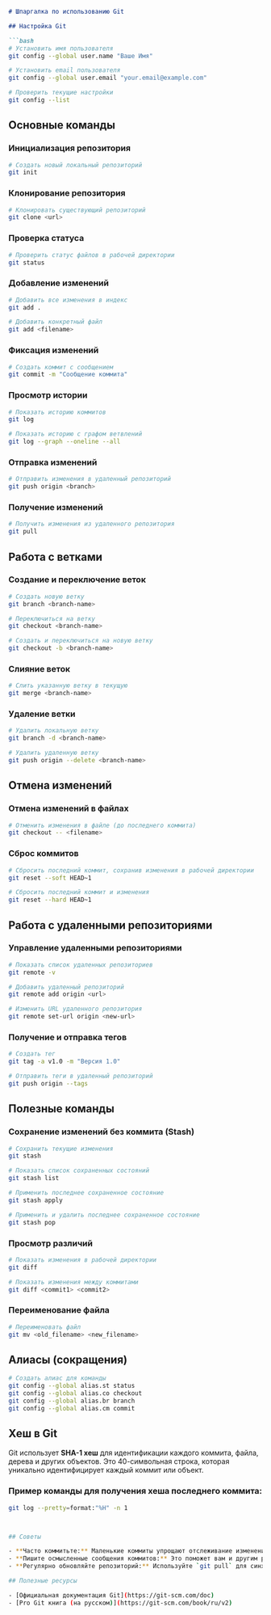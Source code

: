 
```markdown
# Шпаргалка по использованию Git

## Настройка Git

```bash
# Установить имя пользователя
git config --global user.name "Ваше Имя"

# Установить email пользователя
git config --global user.email "your.email@example.com"

# Проверить текущие настройки
git config --list
```

## Основные команды

### Инициализация репозитория

```bash
# Создать новый локальный репозиторий
git init
```

### Клонирование репозитория

```bash
# Клонировать существующий репозиторий
git clone <url>
```

### Проверка статуса

```bash
# Проверить статус файлов в рабочей директории
git status
```

### Добавление изменений

```bash
# Добавить все изменения в индекс
git add .

# Добавить конкретный файл
git add <filename>
```

### Фиксация изменений

```bash
# Создать коммит с сообщением
git commit -m "Сообщение коммита"
```

### Просмотр истории

```bash
# Показать историю коммитов
git log

# Показать историю с графом ветвлений
git log --graph --oneline --all
```

### Отправка изменений

```bash
# Отправить изменения в удаленный репозиторий
git push origin <branch>
```

### Получение изменений

```bash
# Получить изменения из удаленного репозитория
git pull
```

## Работа с ветками

### Создание и переключение веток

```bash
# Создать новую ветку
git branch <branch-name>

# Переключиться на ветку
git checkout <branch-name>

# Создать и переключиться на новую ветку
git checkout -b <branch-name>
```

### Слияние веток

```bash
# Слить указанную ветку в текущую
git merge <branch-name>
```

### Удаление ветки

```bash
# Удалить локальную ветку
git branch -d <branch-name>

# Удалить удаленную ветку
git push origin --delete <branch-name>
```

## Отмена изменений

### Отмена изменений в файлах

```bash
# Отменить изменения в файле (до последнего коммита)
git checkout -- <filename>
```

### Сброс коммитов

```bash
# Сбросить последний коммит, сохранив изменения в рабочей директории
git reset --soft HEAD~1

# Сбросить последний коммит и изменения
git reset --hard HEAD~1
```

## Работа с удаленными репозиториями

### Управление удаленными репозиториями

```bash
# Показать список удаленных репозиториев
git remote -v

# Добавить удаленный репозиторий
git remote add origin <url>

# Изменить URL удаленного репозитория
git remote set-url origin <new-url>
```

### Получение и отправка тегов

```bash
# Создать тег
git tag -a v1.0 -m "Версия 1.0"

# Отправить теги в удаленный репозиторий
git push origin --tags
```

## Полезные команды

### Сохранение изменений без коммита (Stash)

```bash
# Сохранить текущие изменения
git stash

# Показать список сохраненных состояний
git stash list

# Применить последнее сохраненное состояние
git stash apply

# Применить и удалить последнее сохраненное состояние
git stash pop
```

### Просмотр различий

```bash
# Показать изменения в рабочей директории
git diff

# Показать изменения между коммитами
git diff <commit1> <commit2>
```

### Переименование файла

```bash
# Переименовать файл
git mv <old_filename> <new_filename>
```

## Алиасы (сокращения)

```bash
# Создать алиас для команды
git config --global alias.st status
git config --global alias.co checkout
git config --global alias.br branch
git config --global alias.cm commit
```

## Хеш в Git

Git использует **SHA-1 хеш** для идентификации каждого коммита, файла, дерева и других объектов. Это 40-символьная строка, которая уникально идентифицирует каждый коммит или объект.

### Пример команды для получения хеша последнего коммита:

```bash
git log --pretty=format:"%H" -n 1



## Советы

- **Часто коммитьте:** Маленькие коммиты упрощают отслеживание изменений.
- **Пишите осмысленные сообщения коммитов:** Это поможет вам и другим разработчикам понимать историю изменений.
- **Регулярно обновляйте репозиторий:** Используйте `git pull` для синхронизации с удаленным репозиторием.

## Полезные ресурсы

- [Официальная документация Git](https://git-scm.com/doc)
- [Pro Git книга (на русском)](https://git-scm.com/book/ru/v2)
```

